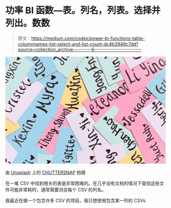 # 功率 BI 函数—表。列名，列表。选择并列出。数数

> 原文：<https://medium.com/codex/power-bi-functions-table-columnnames-list-select-and-list-count-dc4b3949c7dd?source=collection_archive---------6----------------------->

![](img/e88f31c1b7cfe9ee2f55852df1751312.png)

由 [Unsplash](https://unsplash.com?utm_source=medium&utm_medium=referral) 上的 [CHUTTERSNAP](https://unsplash.com/es/@chuttersnap?utm_source=medium&utm_medium=referral) 拍摄

在一堆 CSV 中找到相关的表是非常困难的。在几乎没有文档的情况下查找这些文件可能非常耗时，通常需要浏览每个 CSV 的列名。

我最近在做一个包含许多 CSV 的项目。我只想使用包含某一列的 CSVs